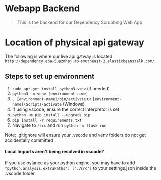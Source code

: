 # Webapp Backend

> This is the backend for our Dependency Scrubbing Web App

# Location of physical api gateway
The following is where our live api gatway is located
```http://dependency.eba-5uazmhpj.ap-southeast-2.elasticbeanstalk.com/```
## Steps to set up environment

1. `sudo apt-get install python3-venv` (if needed)
2. `python3 -m venv [environment-name]`
3. `. [environment-name]/bin/activate` or `[environment-name]\Scripts\activate` (Windows)
4. If using vscode, ensure the correct interpretor is set
5. `python -m pip install --upgrade pip`
6. `pip install -r requirements.txt`
7. Navigate to `/src` and run `python -m flask run`

Note: .gitignore will ensure your .vscode and venv folders do not get accidentally committed

#### Local Imports aren't being resolved in vscode?
If you use pylance as your python engine, you may have to add `"python.analysis.extraPaths": ["./src"]` to your settings.json inside the .vscode folder
